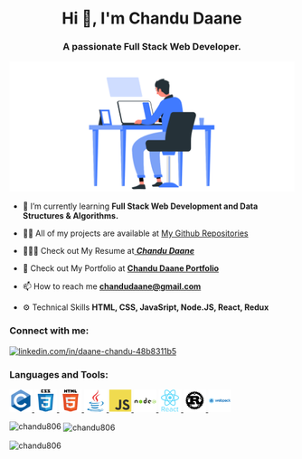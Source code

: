 <h1 align="center">Hi 👋, I'm Chandu Daane</h1>
<h3 align="center">A passionate Full Stack Web Developer.</h3>

<!-- <p align="left"> <img src="https://komarev.com/ghpvc/?username=chandu806&label=Profile%20views&color=0e75b6&style=flat" alt="chandu806" /> </p>

<p align="left"> <a href="https://github.com/ryo-ma/github-profile-trophy"><img src="https://github-profile-trophy.vercel.app/?username=chandu806" alt="chandu806" /></a> </p>

<p align="left"> <a href="https://twitter.com/" target="blank"><img src="https://img.shields.io/twitter/follow/?logo=twitter&style=for-the-badge" alt="" /></a> </p> -->

<div align="center" ><img src = "https://raw.githubusercontent.com/mohammad2407/mohammad2407/main/gif-1.gif" /></div>

- 🌱 I’m currently learning **Full Stack Web Development and Data Structures & Algorithms.**

- 👨‍💻 All of my projects are available at [My Github Repositories](https://github.com/chandu806?tab=repositories)

- 👨🏻‍🎓 Check out My Resume at[ _**Chandu Daane**_](https://drive.google.com/file/d/1TVYWwn4I15T7qg9pZoKlgAu0sExXow_v/view?usp=sharing)

- 👤 Check out My Portfolio at [**Chandu Daane Portfolio**](https://portfolio-main-tau.vercel.app/)

- 📫 How to reach me **chandudaane@gmail.com**

- ⚙️ Technical Skills **HTML, CSS, JavaSript, Node.JS, React, Redux**

<!-- - 📄 Know about my experiences [https://drive.google.com/file/d/1TVYWwn4I15T7qg9pZoKlgAu0sExXow_v/view?usp=sharing](https://drive.google.com/file/d/1TVYWwn4I15T7qg9pZoKlgAu0sExXow_v/view?usp=sharing) -->

<h3 align="left">Connect with me:</h3>
<p align="left">
<a href="https://linkedin.com/in/linkedin.com/in/daane-chandu-48b8311b5" target="blank"><img align="center" src="https://raw.githubusercontent.com/rahuldkjain/github-profile-readme-generator/master/src/images/icons/Social/linked-in-alt.svg" alt="linkedin.com/in/daane-chandu-48b8311b5" height="30" width="40" /></a>
</p>

<h3 align="left">Languages and Tools:</h3>
<p align="left"> <a href="https://www.cprogramming.com/" target="_blank" rel="noreferrer"> <img src="https://raw.githubusercontent.com/devicons/devicon/master/icons/c/c-original.svg" alt="c" width="40" height="40"/> </a> <a href="https://www.w3schools.com/css/" target="_blank" rel="noreferrer"> <img src="https://raw.githubusercontent.com/devicons/devicon/master/icons/css3/css3-original-wordmark.svg" alt="css3" width="40" height="40"/> </a> <a href="https://www.w3.org/html/" target="_blank" rel="noreferrer"> <img src="https://raw.githubusercontent.com/devicons/devicon/master/icons/html5/html5-original-wordmark.svg" alt="html5" width="40" height="40"/> </a> <a href="https://www.java.com" target="_blank" rel="noreferrer"> <img src="https://raw.githubusercontent.com/devicons/devicon/master/icons/java/java-original.svg" alt="java" width="40" height="40"/> </a> <a href="https://developer.mozilla.org/en-US/docs/Web/JavaScript" target="_blank" rel="noreferrer"> <img src="https://raw.githubusercontent.com/devicons/devicon/master/icons/javascript/javascript-original.svg" alt="javascript" width="40" height="40"/> </a> <a href="https://nodejs.org" target="_blank" rel="noreferrer"> <img src="https://raw.githubusercontent.com/devicons/devicon/master/icons/nodejs/nodejs-original-wordmark.svg" alt="nodejs" width="40" height="40"/> </a> <a href="https://reactjs.org/" target="_blank" rel="noreferrer"> <img src="https://raw.githubusercontent.com/devicons/devicon/master/icons/react/react-original-wordmark.svg" alt="react" width="40" height="40"/> </a> <a href="https://www.rust-lang.org" target="_blank" rel="noreferrer"> <img src="https://raw.githubusercontent.com/devicons/devicon/master/icons/rust/rust-plain.svg" alt="rust" width="40" height="40"/> </a> <a href="https://webpack.js.org" target="_blank" rel="noreferrer"> <img src="https://raw.githubusercontent.com/devicons/devicon/d00d0969292a6569d45b06d3f350f463a0107b0d/icons/webpack/webpack-original-wordmark.svg" alt="webpack" width="40" height="40"/> </a> </p>

<p><img align="left" src="https://github-readme-stats.vercel.app/api/top-langs?username=chandu806&show_icons=true&locale=en&layout=compact" alt="chandu806" /></p>

<p>&nbsp;<img align="center" src="https://github-readme-stats.vercel.app/api?username=chandu806&show_icons=true&locale=en" alt="chandu806" /></p>

<p><img align="center" src="https://github-readme-streak-stats.herokuapp.com/?user=chandu806&" alt="chandu806" /></p>
